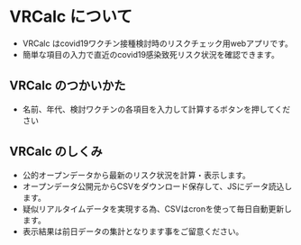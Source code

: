 # VRCalc について

- VRCalc はcovid19ワクチン接種検討時のリスクチェック用webアプリです。
- 簡単な項目の入力で直近のcovid19感染致死リスク状況を確認できます。

## VRCalc のつかいかた

- 名前、年代、検討ワクチンの各項目を入力して計算するボタンを押してください

## VRCalc のしくみ

- 公的オープンデータから最新のリスク状況を計算・表示します。
- オープンデータ公開元からCSVをダウンロード保存して、JSにデータ読込します。
- 疑似リアルタイムデータを実現する為、CSVはcronを使って毎日自動更新します。
- 表示結果は前日データの集計となります事をご留意ください。


